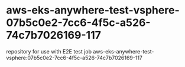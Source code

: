 # aws-eks-anywhere-test-vsphere-07b5c0e2-7cc6-4f5c-a526-74c7b7026169-117
repository for use with E2E test job aws-eks-anywhere-test-vsphere:07b5c0e2-7cc6-4f5c-a526-74c7b7026169-117
